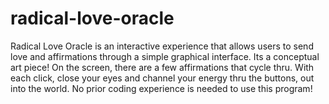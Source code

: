 # radical-love-oracle
Radical Love Oracle is an interactive experience that allows users to send love and affirmations through a simple graphical interface. Its a conceptual art piece! On the screen, there are a few affirmations that cycle thru. With each click, close your eyes and channel your energy thru the buttons, out into the world. No prior coding experience is needed to use this program!
